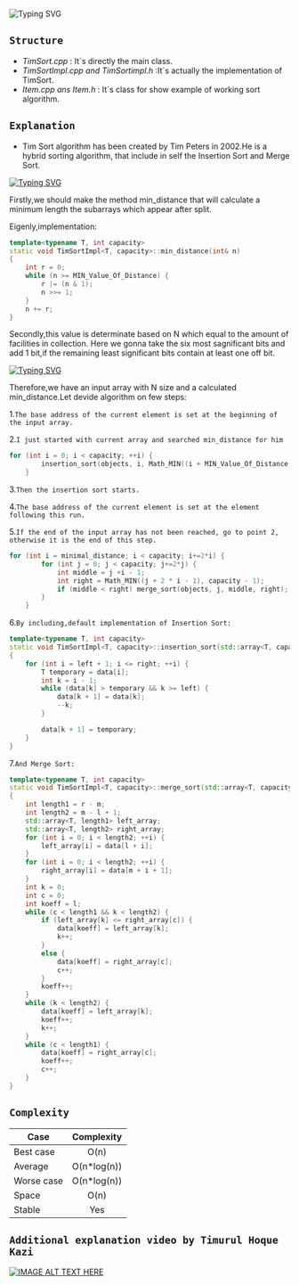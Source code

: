 ![Typing SVG](https://readme-typing-svg.herokuapp.com?font=Fira+Code&duration=2000&pause=10000&color=F76357FF&center=true&vCenter=true&width=512&lines=Tim+Sort)

## `Structure`
- *TimSort.cpp* : It`s directly the main class.
- *TimSortImpl.cpp and TimSortimpl.h* :It`s actually the implementation of TimSort.
- *Item.cpp ans Item.h* : It`s class for show example of working sort algorithm.

## `Explanation`

- Tim Sort algorithm has been created by Tim Peters in 2002.He is a hybrid sorting algorithm, that include in self the Insertion Sort and Merge Sort.

[![Typing SVG](https://readme-typing-svg.herokuapp.com?font=Eras+Bold+ITC&pause=1000&color=6963F7&center=true&vCenter=true&width=512&lines=PART+I;Calculation+of+the+Min+Distance)](https://git.io/typing-svg)

Firstly,we should make the method min_distance that will calculate a minimum length the subarrays which appear after split.

Eigenly,implementation:
```c++
template<typename T, int capacity>
static void TimSortImpl<T, capacity>::min_distance(int& n)
{
	int r = 0;
	while (n >= MIN_Value_Of_Distance) {
		r |= (n & 1);
		n >>= 1;
	}
	n += r;
}
```
Secondly,this value is determinate based on N which equal to the amount of facilities in collection.
Here we gonna take the six most sagnificant bits and add 1 bit,if the remaining least significant bits contain at least one off bit.

[![Typing SVG](https://readme-typing-svg.herokuapp.com?font=Eras+Bold+ITC&pause=1000&color=F7B530&center=true&vCenter=true&width=512&lines=PART+II;Splitting+into+subarrays+and+their+sorting)](https://git.io/typing-svg)

Therefore,we have an input array with N size and a calculated min_distance.Let devide algorithm on few steps:

1.`The base address of the current element is set at the beginning of the input array.`

2.`I just started with current array and searched min_distance for him`
```c++
for (int i = 0; i < capacity; ++i) {
		insertion_sort(objects, i, Math_MIN((i + MIN_Value_Of_Distance - 1), (capacity - 1)));
	}
```
3.`Then the insertion sort starts.`

4.`The base address of the current element is set at the element following this run.`

5.`If the end of the input array has not been reached, go to point 2, otherwise it is the end of this step.`

```c++
for (int i = minimal_distance; i < capacity; i+=2*i) {
		for (int j = 0; j < capacity; j+=2*j) {
			int middle = j +i - 1;
			int right = Math_MIN((j + 2 * i - 1), capacity - 1);
			if (middle < right) merge_sort(objects, j, middle, right);
		}
	}
```

6.`By including,default implementation of Insertion Sort:`
```c++
template<typename T, int capacity>
static void TimSortImpl<T, capacity>::insertion_sort(std::array<T, capacity>& data, int left, int right)
{
	for (int i = left + 1; i <= right; ++i) {
		T temporary = data[i];
		int k = i - 1;
		while (data[k] > temporary && k >= left) {
			data[k + 1] = data[k];
			--k;
		}

		data[k + 1] = temporary;
	}
}
```

7.`And Merge Sort:`
```c++
template<typename T, int capacity>
static void TimSortImpl<T, capacity>::merge_sort(std::array<T, capacity>& data, int l, int m, int r)
{
	int length1 = r - m;
	int length2 = m - l + 1;
	std::array<T, length1> left_array;
	std::array<T, length2> right_array;
	for (int i = 0; i < length2; ++i) {
		left_array[i] = data[l + i];
	}
	for (int i = 0; i < length2; ++i) {
		right_array[i] = data[m + i + 1];
	}
	int k = 0;
	int c = 0;
	int koeff = l;
	while (c < length1 && k < length2) {
		if (left_array[k] <= right_array[c]) {
			data[koeff] = left_array[k];
			k++;
		}
		else {
			data[koeff] = right_array[c];
			c++;
		}
		koeff++;
	}
	while (k < length2) {
		data[koeff] = left_array[k];
		koeff++;
		k++;
	}
	while (c < length1) {
		data[koeff] = right_array[c];
		koeff++;
		c++;
	}
}
```
## `Complexity`
| Case          | Complexity    |
| ------------- |:-------------:|
| Best case     | O(n)          |
| Average       | O(n*log(n))   |
| Worse case    |O(n*log(n))    |
|Space          |O(n)           |
|Stable         |Yes            |
## `Additional explanation video by Timurul Hoque Kazi`
[![IMAGE ALT TEXT HERE](http://img.youtube.com/vi/_dlzWEJoU7I/0.jpg)](http://www.youtube.com/watch?v=_dlzWEJoU7I)














